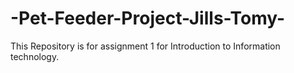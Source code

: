 # -Pet-Feeder-Project-Jills-Tomy-
This Repository is for assignment 1 for Introduction to Information technology. 
